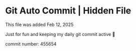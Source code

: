 # Git Auto Commit | Hidden File

This file was added Feb 12, 2025

Just for fun and keeping my daily git commit active 🤪

commit number: 455654
